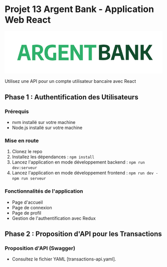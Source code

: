 # Projet 13 Argent Bank - Application Web React

![Argent Bank Logo](./Front-Bank/public/images/imgReadme.png)

Utilisez une API pour un compte utilisateur bancaire avec React

## Phase 1 : Authentification des Utilisateurs

### Prérequis
- nvm installé sur votre machine
- Node.js installé sur votre machine

### Mise en route
1. Clonez le repo 
2. Installez les dépendances : `npm install`
3. Lancez l'application en mode développement backend : `npm run dev:serveur`
4. Lancez l'application en mode développement frontend : `npm run dev - npm run serveur`

### Fonctionnalités de l'application
- Page d'accueil
- Page de connexion
- Page de profil
- Gestion de l'authentification avec Redux

## Phase 2 : Proposition d'API pour les Transactions

### Proposition d'API (Swagger)
- Consultez le fichier YAML [transactions-api.yaml].
